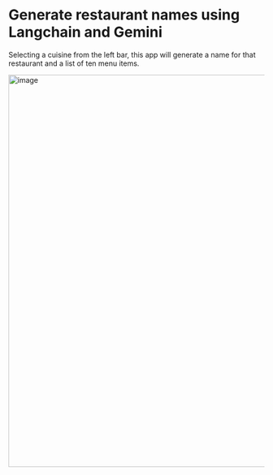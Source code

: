 # Generate restaurant names using Langchain and Gemini

Selecting a cuisine from the left bar, this app will generate a name for that restaurant and a list of ten menu items.

<img width="1006" height="773" alt="image" src="https://github.com/user-attachments/assets/ad1dd5ff-91e0-471f-99ef-b53ab528b3e6" />

